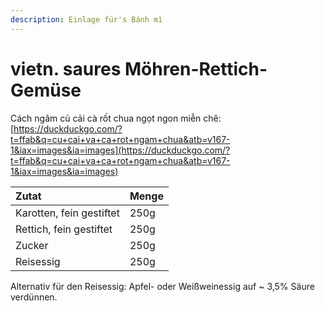 ```yaml
---
description: Einlage für's Bánh mì
---
```


# vietn. saures Möhren-Rettich-Gemüse

Cách ngâm củ cải cà rốt chua ngọt ngon miễn chê: [https://duckduckgo.com/?t=ffab&q=cu+cai+va+ca+rot+ngam+chua&atb=v167-1&iax=images&ia=images](https://duckduckgo.com/?t=ffab&q=cu+cai+va+ca+rot+ngam+chua&atb=v167-1&iax=images&ia=images)

| Zutat | Menge |
| :--- | :--- |
| Karotten, fein gestiftet | 250g |
| Rettich, fein gestiftet | 250g |
| Zucker | 250g |
| Reisessig | 250g |

Alternativ für den Reisessig: Apfel- oder Weißweinessig auf ~ 3,5% Säure verdünnen.

